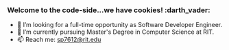 ### Welcome to the code-side...we have cookies! :darth_vader:

- 👀 I’m looking for a full-time opportunity as Software Developer Engineer.
- 🌱 I’m currently pursuing Master's Degree in Computer Science at RIT.
- 📫 Reach me: <a href="mailto:sp7612@rit.edu">sp7612@rit.edu</a>

